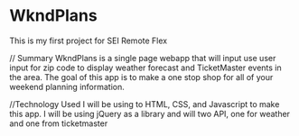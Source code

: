 # WkndPlans
This is my first project for SEI Remote Flex

// Summary
WkndPlans is a single page webapp that will input use user input for zip code to display weather forecast and TicketMaster events in the area. The goal of this app is to make a one stop shop for all of your weekend planning information. 

//Technology Used
I will be using to HTML, CSS, and Javascript to make this app. I will be using jQuery as a library and will two API, one for weather and one from ticketmaster

